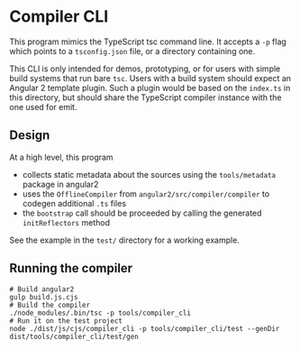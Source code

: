 # Compiler CLI

This program mimics the TypeScript tsc command line. It accepts a `-p` flag which points to a
`tsconfig.json` file, or a directory containing one.

This CLI is only intended for demos, prototyping, or for users with simple build systems
that run bare `tsc`.
Users with a build system should expect an Angular 2 template plugin. Such a plugin would be
based on the `index.ts` in this directory, but should share the TypeScript compiler instance
with the one used for emit.

## Design
At a high level, this program
- collects static metadata about the sources using the `tools/metadata` package in angular2
- uses the `OfflineCompiler` from `angular2/src/compiler/compiler` to codegen additional `.ts` files
- the `bootstrap` call should be proceeded by calling the generated `initReflectors` method

See the example in the `test/` directory for a working example.

## Running the compiler

```shell
# Build angular2
gulp build.js.cjs
# Build the compiler
./node_modules/.bin/tsc -p tools/compiler_cli
# Run it on the test project
node ./dist/js/cjs/compiler_cli -p tools/compiler_cli/test --genDir dist/tools/compiler_cli/test/gen
```
